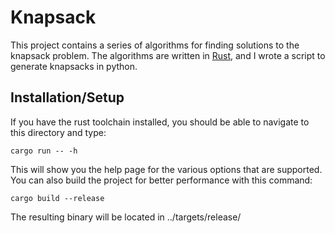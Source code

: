 # Knapsack

This project contains a series of algorithms for finding solutions to the knapsack problem. The algorithms are written in [Rust](https://rust-lang.org), and I wrote a script to generate knapsacks in python.

## Installation/Setup

If you have the rust toolchain installed, you should be able to navigate to this directory and type:

```
cargo run -- -h
```

This will show you the help page for the various options that are supported. You can also build the project for better performance with this command:

```
cargo build --release
```

The resulting binary will be located in ../targets/release/